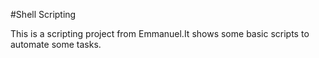 #Shell Scripting

This is a scripting project from Emmanuel.It shows some basic scripts to automate some tasks.
